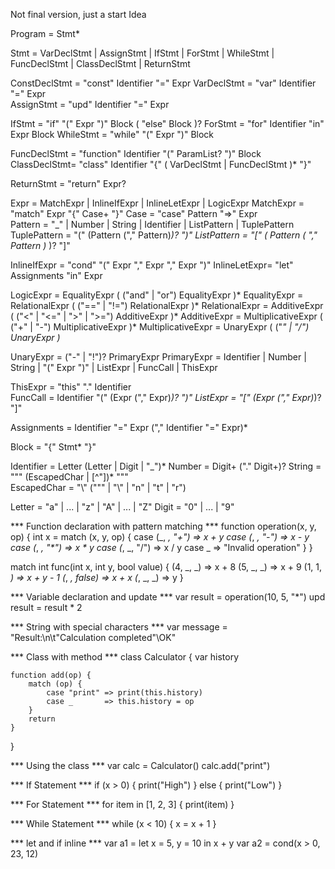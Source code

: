 Not final version, just a start Idea



Program      = Stmt* 

Stmt         = VarDeclStmt 
             | AssignStmt
             | IfStmt
             | ForStmt
             | WhileStmt
             | FuncDeclStmt
             | ClassDeclStmt 
             | ReturnStmt 

ConstDeclStmt  = "const" Identifier "=" Expr
VarDeclStmt  = "var" Identifier "=" Expr  
AssignStmt   = "upd" Identifier "=" Expr

IfStmt       = "if" "(" Expr ")" Block ( "else" Block )? 
ForStmt      = "for" Identifier "in" Expr Block 
WhileStmt    = "while" "(" Expr ")" Block 

FuncDeclStmt = "function" Identifier "(" ParamList? ")" Block 
ClassDeclStmt= "class" Identifier "{" ( VarDeclStmt | FuncDeclStmt )* "}"

ReturnStmt   = "return" Expr?

Expr         = MatchExpr | InlineIfExpr | InlineLetExpr | LogicExpr 
MatchExpr    = "match" Expr "{" Case+ "}" 
Case         = "case" Pattern "=>" Expr  
Pattern      = "_" | Number | String | Identifier | ListPattern | TuplePattern
TuplePattern = "(" (Pattern ("," Pattern)*)? ")"
ListPattern  = "[" ( Pattern ( "," Pattern )* )? "]" 

InlineIfExpr = "cond" "(" Expr "," Expr "," Expr ")" 
InlineLetExpr= "let" Assignments "in" Expr  

LogicExpr    = EqualityExpr ( ("and" | "or") EqualityExpr )* 
EqualityExpr = RelationalExpr ( ("==" | "!=") RelationalExpr )* 
RelationalExpr = AdditiveExpr ( ("<" | "<=" | ">" | ">=") AdditiveExpr )* 
AdditiveExpr = MultiplicativeExpr ( ("+" | "-") MultiplicativeExpr )* 
MultiplicativeExpr = UnaryExpr ( ("*" | "/") UnaryExpr )*

UnaryExpr    = ("-" | "!")? PrimaryExpr 
PrimaryExpr  = Identifier | Number | String | "(" Expr ")" | ListExpr | FuncCall | ThisExpr  

ThisExpr     = "this" "." Identifier   
FuncCall     = Identifier "(" (Expr ("," Expr)*)? ")" 
ListExpr     = "[" (Expr ("," Expr)*)? "]" 

Assignments  = Identifier "=" Expr ("," Identifier "=" Expr)* 

Block        = "{" Stmt* "}" 

Identifier   = Letter (Letter | Digit | "_")* 
Number       = Digit+ ("." Digit+)? 
String       = "\"" (EscapedChar | [^"])* "\""   
EscapedChar  = "\\" ("\"" | "\\" | "n" | "t" | "r") 

Letter       = "a" | ... | "z" | "A" | ... | "Z" 
Digit        = "0" | ... | "9"



*** Function declaration with pattern matching ***
function operation(x, y, op) {
    int x = match (x, y, op) {
        case (_, _, "+") => x + y
        case (_, _, "-") => x - y
        case (_, _, "*") => x * y
        case (_, _, "/") => x / y
        case _           => "Invalid operation"
    }
}

match
int func(int x, int y, bool value) {
  (4, _, _)        => x + 8
  (5, _, _)        => x + 9
  (1, 1, _)        => x + y - 1
  (_, _, false)    => x + x
  (_, _, _)        => y
}

*** Variable declaration and update ***
var result = operation(10, 5, "*")
upd result = result * 2  

*** String with special characters ***
var message = "Result:\n\t\"Calculation completed\"\\OK"

*** Class with method ***
class Calculator {
    var history
    
    function add(op) {
        match (op) {
            case "print" => print(this.history)
            case _       => this.history = op
        }
        return 
    }
}

*** Using the class ***
var calc = Calculator()
calc.add("print")

*** If Statement ***
if (x > 0) {
    print("High")
} else {
    print("Low")
}

*** For Statement ***
for item in [1, 2, 3] {
    print(item)
}

*** While Statement ***
while (x < 10) {
    x = x + 1
}

*** let and if inline ***
var a1 = let x = 5, y = 10 in x + y
var a2 = cond(x > 0, 23, 12)